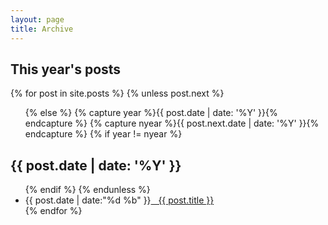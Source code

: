 ```yaml
---
layout: page
title: Archive
---
```

<section id="archive">
  <h2>This year's posts</h2>
{% for post in site.posts %}
  {% unless post.next %}
  <ul class="thisyear">
  {% else %}
  {% capture year %}{{ post.date | date: '%Y' }}{% endcapture %}
  {% capture nyear %}{{ post.next.date | date: '%Y' }}{% endcapture %}
  {% if year != nyear %}
  </ul>
  <h2>{{ post.date | date: '%Y' }}</h2>
  <ul class="past">
  {% endif %}
  {% endunless %}
    <li><time>{{ post.date | date:"%d %b" }}</time><a href="{{ post.url }}">&nbsp;&nbsp;&nbsp;{{ post.title }}</a></li>
{% endfor %}
  </ul>
</section>
